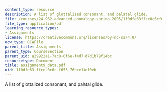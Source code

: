 ```yaml
---
content_type: resource
description: A list of glottalized consonant, and palatal glide.
file: /courses/24-962-advanced-phonology-spring-2005/1f0dfe63ffce0c6cf65376bce13ef0eb_assignment9_data.pdf
file_type: application/pdf
learning_resource_types:
- Assignments
license: https://creativecommons.org/licenses/by-nc-sa/4.0/
ocw_type: OCWFile
parent_title: Assignments
parent_type: CourseSection
parent_uid: a29922a1-7ac8-0f6e-f4d7-d7d1b79f14bc
resourcetype: Document
title: assignment9_data.pdf
uid: 1f0dfe63-ffce-0c6c-f653-76bce13ef0eb
---
```

A list of glottalized consonant, and palatal glide.